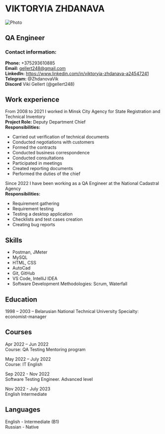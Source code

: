 # VIKTORYIA ZHDANAVA 
<image src="/Photo/photo_5264718169694654550_y.jpg" alt="Photo">

## QA Engineer

### Contact information:
**Phone:** +375293610885  
**Email:** gellert248@gmail.com  
**LinkedIn:** https://www.linkedin.com/in/viktoryia-zhdanava-a24547241  
**Telegram:** @ZhdanovaVik  
**Discord** Viki Gellert (@gellert248)

## Work experience                                                                                                         

From 2008 to 2021 I worked in Minsk City Agency for State Registration and Technical Inventory  
**Project Role:**  Deputy Department Chief    
**Responsibilities:**  
- Carried out verification of technical documents
- Conducted negotiations with customers
- Formed the contracts  
- Conducted business correspondence  
- Conducted consultations  
- Participated in meetings  
- Created reporting documents  
- Performed the duties of the chief

Since 2022 I have been working as a QA Engineer at the National Cadastral Agency  
**Responsibilities:**    
- Requirement gathering
- Requirement testing  
- Testing a desktop application  
- Checklists and test cases creation   
- Creating bug reports

## Skills  
- Postman, JMeter
- MySQL
- HTML, CSS
- AutoCad
- Git, GitHub
- VS Code, IntelliJ IDEA
- Software Development Methodologies: Scrum, Waterfall

## Education
1998 – 2003 – Belarusian National Technical University
Specialty: economist-manager

## Courses
Apr 2022 – Jun 2022  
Course: QA Testing Mentoring program

May 2022 – July 2022  
Course: IT English

Sep 2022 - Nov 2022  
Software Testing Engineer. Advanced level 

Nov 2022 - July 2023  
English Intermediate

## Languages

English - Intermediate (B1)  
Russian - Native
